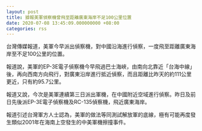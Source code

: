 ```yaml
---
layout: post
title: 據報美軍偵察機曾飛至距離廣東海岸不足100公里位置
date: 2020-07-08 13:45:09.000000000 +08:00
categories: rss
---
```


台灣傳媒報道，美軍今早派出偵察機，對中國沿海進行偵察，一度飛至距離廣東海岸至不足100公里的位置。

報道說，美軍的EP-3E電子偵察機今早飛過巴士海峽，由南向北靠近「台海中線」後，再向西南方向飛行，對廣東沿岸進行抵近偵察，而且距離比昨天的約111公里更近，只有約95.7公里。

報道又說，今次是美軍連續第三日派出軍機，在中國附近空域進行偵察。昨日及前日先後派EP-3E電子偵察機及RC-135偵察機，飛近廣東海岸。

報道引述台灣軍方人士認為，美軍的做法等同測試解放軍的底線，極有可能再度發生類似2001年在海南上空發生的中美軍機擦撞事件。
